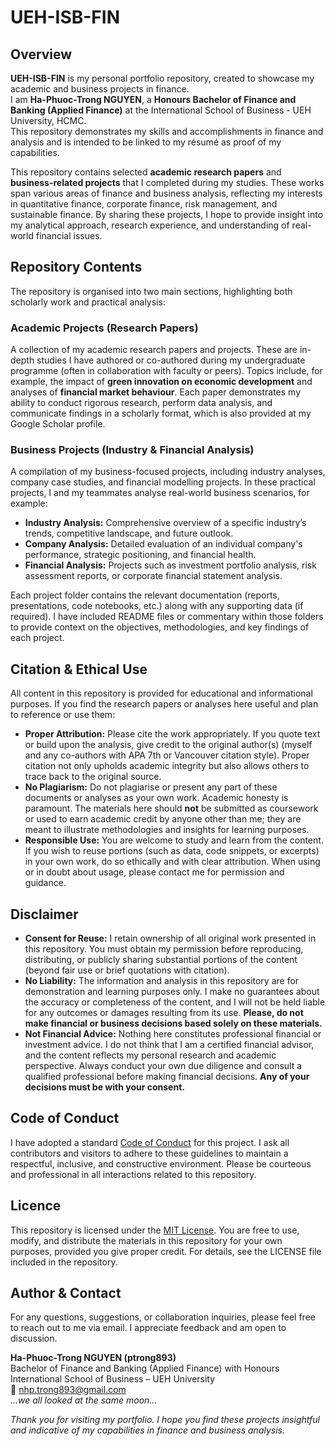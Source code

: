 # UEH-ISB-FIN

## Overview
**UEH-ISB-FIN** is my personal portfolio repository, created to showcase my academic and business projects in finance.  
I am **Ha-Phuoc-Trong NGUYEN**, a **Honours Bachelor of Finance and Banking (Applied Finance)** at the International School of Business - UEH University, HCMC.  
This repository demonstrates my skills and accomplishments in finance and analysis and is intended to be linked to my résumé as proof of my capabilities.

This repository contains selected **academic research papers** and **business-related projects** that I completed during my studies. These works span various areas of finance and business analysis, reflecting my interests in quantitative finance, corporate finance, risk management, and sustainable finance. By sharing these projects, I hope to provide insight into my analytical approach, research experience, and understanding of real-world financial issues.

## Repository Contents
The repository is organised into two main sections, highlighting both scholarly work and practical analysis:

### Academic Projects (Research Papers)
A collection of my academic research papers and projects. These are in-depth studies I have authored or co-authored during my undergraduate programme (often in collaboration with faculty or peers). Topics include, for example, the impact of **green innovation on economic development** and analyses of **financial market behaviour**. Each paper demonstrates my ability to conduct rigorous research, perform data analysis, and communicate findings in a scholarly format, which is also provided at my Google Scholar profile.

### Business Projects (Industry & Financial Analysis)
A compilation of my business-focused projects, including industry analyses, company case studies, and financial modelling projects. In these practical projects, I and my teammates analyse real-world business scenarios, for example:

- **Industry Analysis:** Comprehensive overview of a specific industry’s trends, competitive landscape, and future outlook.  
- **Company Analysis:** Detailed evaluation of an individual company's performance, strategic positioning, and financial health.  
- **Financial Analysis:** Projects such as investment portfolio analysis, risk assessment reports, or corporate financial statement analysis.  

Each project folder contains the relevant documentation (reports, presentations, code notebooks, etc.) along with any supporting data (if required). I have included README files or commentary within those folders to provide context on the objectives, methodologies, and key findings of each project.

## Citation & Ethical Use
All content in this repository is provided for educational and informational purposes. If you find the research papers or analyses here useful and plan to reference or use them:

- **Proper Attribution:** Please cite the work appropriately. If you quote text or build upon the analysis, give credit to the original author(s) (myself and any co-authors with APA 7th or Vancouver citation style). Proper citation not only upholds academic integrity but also allows others to trace back to the original source.  
- **No Plagiarism:** Do not plagiarise or present any part of these documents or analyses as your own work. Academic honesty is paramount. The materials here should **not** be submitted as coursework or used to earn academic credit by anyone other than me; they are meant to illustrate methodologies and insights for learning purposes.  
- **Responsible Use:** You are welcome to study and learn from the content. If you wish to reuse portions (such as data, code snippets, or excerpts) in your own work, do so ethically and with clear attribution. When using or in doubt about usage, please contact me for permission and guidance.  

## Disclaimer
- **Consent for Reuse:** I retain ownership of all original work presented in this repository. You must obtain my permission before reproducing, distributing, or publicly sharing substantial portions of the content (beyond fair use or brief quotations with citation).  
- **No Liability:** The information and analysis in this repository are for demonstration and learning purposes only. I make no guarantees about the accuracy or completeness of the content, and I will not be held liable for any outcomes or damages resulting from its use. **Please, do not make financial or business decisions based solely on these materials.**  
- **Not Financial Advice:** Nothing here constitutes professional financial or investment advice. I do not think that I am a certified financial advisor, and the content reflects my personal research and academic perspective. Always conduct your own due diligence and consult a qualified professional before making financial decisions. **Any of your decisions must be with your consent.**

## Code of Conduct
I have adopted a standard [Code of Conduct](CODE_OF_CONDUCT.md) for this project. I ask all contributors and visitors to adhere to these guidelines to maintain a respectful, inclusive, and constructive environment. Please be courteous and professional in all interactions related to this repository.

## Licence
This repository is licensed under the [MIT License](LICENSE). You are free to use, modify, and distribute the materials in this repository for your own purposes, provided you give proper credit. For details, see the LICENSE file included in the repository.

## Author & Contact
For any questions, suggestions, or collaboration inquiries, please feel free to reach out to me via email. I appreciate feedback and am open to discussion.

**Ha-Phuoc-Trong NGUYEN (ptrong893)**  
Bachelor of Finance and Banking (Applied Finance) with Honours  
International School of Business – UEH University  
📧 nhp.trong893@gmail.com  
*...we all looked at the same moon...*

*Thank you for visiting my portfolio. I hope you find these projects insightful and indicative of my capabilities in finance and business analysis.*
